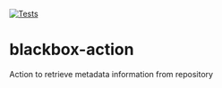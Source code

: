 [![Tests](https://github.com/olxbr/blackbox-action/actions/workflows/test.yml/badge.svg?branch=main)](https://github.com/olxbr/blackbox-action/actions/workflows/test.yml)
# blackbox-action

Action to retrieve metadata information from repository
